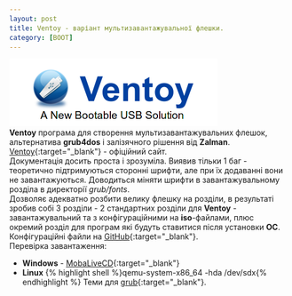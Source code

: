```yaml
---
layout: post
title: Ventoy - варіант мультизавантажувальної флешки.
category: [BOOT]
---
```

![linux logo](/assets/media/ventoy.png?style=head)  
**Ventoy** програма для створення мультизавантажувальних флешок, альтернатива **grub4dos** і залізячного рішення від **Zalman**.<!--more-->  
[Ventoy](https://www.ventoy.net/en/index.html "ventoy"){:target="_blank"} - офіційний сайт.  
Документація досить проста і зрозуміла. Виявив тільки 1 баг - теоретично підтримуються сторонні шрифти, але при їх додаванні вони не завантажуються. Доводиться міняти шрифти в завантажувальному розділа в директорії _grub/fonts_.  
Дозволяє адекватно розбити велику флешку на розділи, в результаті зробив собі 3 розділи - 2 стандартних розділи для **Ventoy** - завантажувальний та з конфігураційними на **iso**-файлами, плюс окремий розділ для програм які будуть ставитися після установки **ОС**.  
Конфігураційні файли на [GitHub](https://github.com/nyurch/bootusb "Ventoy GitHub"){:target="_blank"}.  
Перевірка завантаження:
- **Windows** - [MobaLiveCD](https://www.mobatek.net/labs.html "MobaLiveCD"){:target="_blank"}
- **Linux**
{% highlight shell %}qemu-system-x86_64 -hda /dev/sdx{% endhighlight %}
Теми для [grub](https://github.com/AdisonCavani/distro-grub-themes "grub"){:target="_blank"}.


